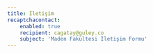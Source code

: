 ```yaml
---
title: İletişim
recaptchacontact:
    enabled: true
    recipient: cagatay@guley.co
    subject: 'Maden Fakültesi İletişim Formu'
---
```


